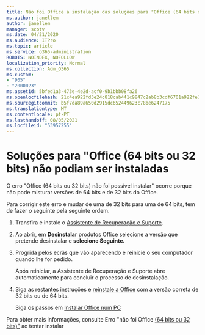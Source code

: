 ```yaml
---
title: Não foi Office a instalação das soluções para "Office (64 bits ou 32 bits)
ms.author: janellem
author: janellem
manager: scotv
ms.date: 04/21/2020
ms.audience: ITPro
ms.topic: article
ms.service: o365-administration
ROBOTS: NOINDEX, NOFOLLOW
localization_priority: Normal
ms.collection: Adm_O365
ms.custom:
- "905"
- "2000023"
ms.assetid: 5bfed1a3-473e-4e2d-acf0-9b1bbb08fa26
ms.openlocfilehash: 21c4ea922fd3e24c818cab441c9847c2ab8b3cdf6701a922fe30d284317d2291
ms.sourcegitcommit: b5f7da89a650d2915dc652449623c78be6247175
ms.translationtype: MT
ms.contentlocale: pt-PT
ms.lasthandoff: 08/05/2021
ms.locfileid: "53957255"
---
```

# <a name="solutions-for-office-64-bit-or-32-bit-couldnt-be-installed"></a>Soluções para "Office (64 bits ou 32 bits) não podiam ser instaladas

O erro "Office (64 bits ou 32 bits) não foi possível instalar" ocorre porque não pode misturar versões de 64 bits e de 32 bits do Office.
  
Para corrigir este erro e mudar de uma de 32 bits para uma de 64 bits, tem de fazer o seguinte pela seguinte ordem.
  
1. Transfira e instale o [Assistente de Recuperação e Suporte](https://aka.ms/SARA-OfficeUninstall-Alchemy).

1. Ao abrir, em **Desinstalar** produtos Office selecione a versão que pretende desinstalar e **selecione Seguinte.**

2. Progrida pelos ecrãs que vão aparecendo e reinicie o seu computador quando lhe for pedido.

    Após reiniciar, a Assistente de Recuperação e Suporte abre automaticamente para concluir o processo de desinstalação.

3. Siga as restantes instruções e [reinstale a Office](https://portal.office.com/OLS/MySoftware.aspx) com a versão correta de 32 bits ou de 64 bits.

    Siga os passos em [Instalar Office num PC](https://support.office.com/article/4414eaaf-0478-48be-9c42-23adc4716658?wt.mc_id=Alchemy_ClientDIA)

Para obter mais informações, consulte Erro "não foi Office [(64 bits ou 32 bits)"](https://support.office.com/article/2e2dc9e5-3eb0-420c-862a-ab085b38597f?wt.mc_id=Alchemy_ClientDIA) ao tentar instalar
  